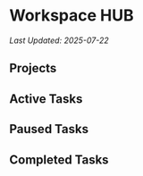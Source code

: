 # Workspace HUB

*Last Updated: 2025-07-22*

## Projects

## Active Tasks

## Paused Tasks

## Completed Tasks
